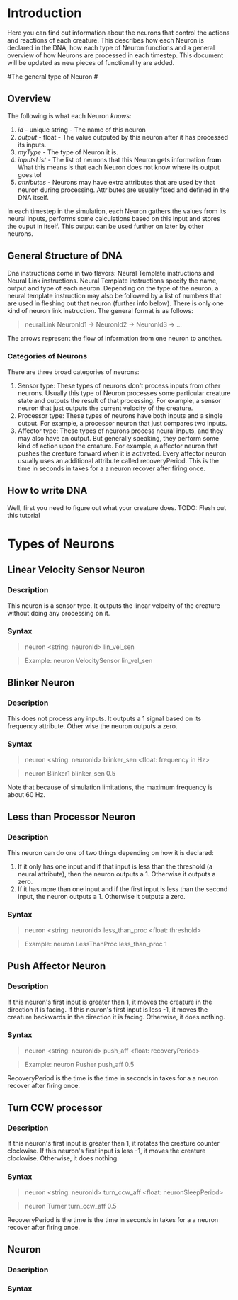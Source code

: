 # Introduction #

Here you can find out information about the neurons that control the actions and reactions of each creature. This describes how each Neuron is declared in the DNA, how each type of Neuron functions and a general overview of how Neurons are processed in each timestep. This document will be updated as new pieces of functionality are added.

#The general type of Neuron #

## Overview ##

The following is what each Neuron *knows*:

1. _id_ - unique string - The name of this neuron
2. _output_ - float - The value outputed by this neuron after it has processed its inputs.
3. _myType_ - The type of Neuron it is.
4. _inputsList_ - The list of neurons that this Neuron gets information __from__. What this means is that each Neuron does not know where its output goes to!
6. _attributes_ - Neurons may have extra attributes that are used by that neuron during processing. Attributes are usually fixed and defined in the DNA itself. 

In each timestep in the simulation, each Neuron gathers the values from its neural inputs, performs some calculations based on this input and stores the ouput in itself. This output can be used further on later by other neurons.

## General Structure of DNA

Dna instructions come in two flavors: Neural Template instructions and Neural Link instructions. Neural Template instructions specify the name, output and type of each neuron. Depending on the type of the neuron, a neural template instruction may also be followed by a list of numbers that are used in fleshing out that neuron (further info below). There is only one kind of neuron link instruction. The general format is as follows:

>neuralLink NeuronId1 -> NeuronId2 -> NeuronId3 -> ...

The arrows represent the flow of information from one neuron to another.

### Categories of Neurons
There are three broad categories of neurons:
  1. Sensor type: These types of neurons don't process inputs from other neurons. Usually this type of Neuron processes some particular creature state and outputs the result of that processing. For example, a sensor neuron that just outputs the current velocity of the creature.
  2. Processor type: These types of neurons have both inputs and a single output. For example, a processor neuron that just compares two inputs.
  3. Affector type: These types of neurons process neural inputs, and they may also have an output. But generally speaking, they perform some kind of action upon the creature. For example, a affector neuron that pushes the creature forward when it is activated. Every affector neuron usually uses an additional attribute called recoveryPeriod. This is the time in seconds in takes for a a neuron recover after firing once. 
  

## How to write DNA
Well, first you need to figure out what your creature does. TODO: Flesh out this tutorial

# Types of Neurons #

## Linear Velocity Sensor Neuron
### Description 
This neuron is a sensor type. It outputs the linear velocity of the creature without doing any processing on it.
### Syntax
> neuron <string: neuronId> lin_vel_sen

> Example: neuron VelocitySensor lin_vel_sen

## Blinker Neuron
### Description
This does not process any inputs. It outputs a 1 signal based on its frequency attribute. Other wise the neuron outputs a zero.
### Syntax
> neuron <string: neuronId> blinker_sen <float: frequency in Hz>

> neuron Blinker1 blinker_sen 0.5

Note that because of simulation limitations, the maximum frequency is about 60 Hz. 

## Less than Processor Neuron
### Description 
This neuron can do one of two things depending on how it is declared:
  1. If it only has one input and if that input is less than the threshold (a neural attribute), then the neuron outputs a 1. Otherwise it outputs a zero.
  2. If it has more than one input and if the first input is less than the second input, the neuron outputs a 1. Otherwise it outputs a zero.
  
### Syntax
> neuron <string: neuronId> less_than_proc <float: threshold>

> Example: neuron LessThanProc less_than_proc 1

## Push Affector Neuron
### Description 
If this neuron's first input is greater than 1, it moves the creature in the direction it is facing. If this neuron's first input is less -1, it moves the creature backwards in the direction it is facing. Otherwise, it does nothing. 
### Syntax
> neuron <string: neuronId> push_aff <float: recoveryPeriod>

> Example: neuron Pusher push_aff 0.5

RecoveryPeriod is the time is the time in seconds in takes for a a neuron recover after firing once. 

## Turn CCW processor
### Description 
If this neuron's first input is greater than 1, it rotates the creature counter clockwise. If this neuron's first input is less -1, it moves the creature clockwise. Otherwise, it does nothing.
### Syntax
> neuron <string: neuronId> turn_ccw_aff <float: neuronSleepPeriod>

> neuron Turner turn_ccw_aff 0.5

RecoveryPeriod is the time is the time in seconds in takes for a a neuron recover after firing once. 

## Neuron

### Description 

### Syntax